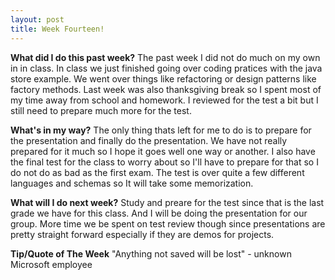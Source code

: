 ```yaml
---
layout: post
title: Week Fourteen!
---
```


**What did I do this past week?** 
The past week I did not do much on my own in in class. In class we just finished going over coding pratices with the java store example. We went over things like refactoring or design patterns like factory methods. Last week was also thanksgiving break so I spent most of my time away from school and homework. I reviewed for the test a bit but I still need to prepare much more for the test.

**What's in my way?** 
The only thing thats left for me to do is to prepare for the presentation and finally do the presentation. We have not really prepared for it much so I hope it goes well one way or another. I also have the final test for the class to worry about so I'll have to prepare for that so I do not do as bad as the first exam. The test is over quite a few different languages and schemas so It will take some memorization.

**What will I do next week?** 
Study and preare for the test since that is the last grade we have for this class. And I will be doing the presentation for our group. More time we be spent on test review though since presentations are pretty straight forward especially if they are demos for projects.

**Tip/Quote of The Week** 
"Anything not saved will be lost" - unknown Microsoft employee
